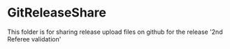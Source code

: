 # GitReleaseShare
This folder is for sharing release
upload files on github for the release '2nd Referee validation'

